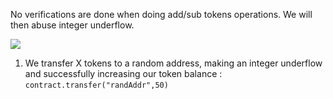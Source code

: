 No verifications are done when doing add/sub tokens operations. We will then abuse integer underflow.

![](https://github.com/xWhiteOuroboros/ethernaut-solutions-xwhiteouroboros/blob/main/Pictures/token.png)

1. We transfer X tokens to a random address, making an integer underflow and successfully increasing our token balance : `contract.transfer("randAddr",50)`
